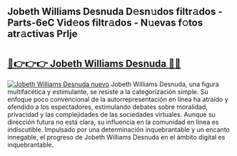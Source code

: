 ## Jobeth Williams Desnuda D𝚎sn𝚞dos filtr𝚊dos - Parts-6eC Vid𝚎os filtr𝚊dos - N𝚞evas f𝚘tos atr𝚊ctivas Prlje

# <h2><a href="http://mb6m6mz.tromn.icu/?c=Jobeth+Williams+Desnuda">🔗👉👉👉 Jobeth Williams Desnuda 🔗🔗</a></h2>

[![Jobeth Williams Desnuda nuevo](https://i.imgur.com/pEAQMta.gif)](http://mb6m6mz.tromn.icu/?c=Jobeth+Williams+Desnuda)
Jobeth Williams Desnuda, una figura multifacética y estimulante, se resiste a la categorización simple. Su enfoque poco convencional de la autorrepresentación en línea ha atraído y ofendido a los espectadores, estimulando debates sobre moralidad, privacidad y las complejidades de las sociedades virtuales. Aunque su dirección futura no está clara, su influencia en la comunidad en línea es indiscutible. Impulsado por una determinación inquebrantable y un encanto innegable, el progreso de Jobeth Williams Desnuda en el ámbito digital es inquebrantable.
